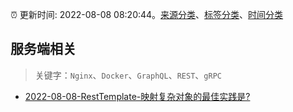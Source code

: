 :alarm_clock: 更新时间: 2022-08-08 08:20:44。[来源分类](../README.md)、[标签分类](../TAGS.md)、[时间分类](../TIMELINE.md)

## 服务端相关


> 关键字：`Nginx`、`Docker`、`GraphQL`、`REST`、`gRPC`



- [2022-08-08-RestTemplate-映射复杂对象的最佳实践是?](https://www.v2ex.com/t/871439) 